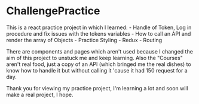 # ChallengePractice

This is a react practice project in which I learned:
        - Handle of Token, Log in procedure and fix issues with the tokens variables
        - How to call an API and render the array of Objects
        - Practice Styling
        - Redux
        - Routing


There are components and pages which aren't used because I changed the aim of this project to unstuck me and keep learning. Also the "Courses" aren't real food, just a copy of an API (which bringed me the real dishes) to know how to handle it but without calling it 'cause it had 150 request for a day.

Thank you for viewing my practice project, I'm learning a lot and soon will make a real project, I hope.